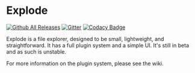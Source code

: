 # Explode

[![Github All Releases](https://img.shields.io/github/downloads/SamPoulton/Explode/total.svg)](https://github.com/SamPoulton/Explode/releases) [![Gitter](https://img.shields.io/gitter/room/nwjs/nw.js.svg)](https://gitter.im/Explode-File-Explorer/Lobby) [![Codacy Badge](https://api.codacy.com/project/badge/Grade/8a2f925b434c4c9f868c3ebdcd29ccab)](https://www.codacy.com/app/SamPoulton/Explode?utm_source=github.com&amp;utm_medium=referral&amp;utm_content=SamPoulton/Explode&amp;utm_campaign=Badge_Grade)



Explode is a file explorer, designed to be small, lightweight, and straightforward. It has a full plugin system and a simple UI. It's still in beta and as such is unstable.

For more information on the plugin system, please see the wiki.
